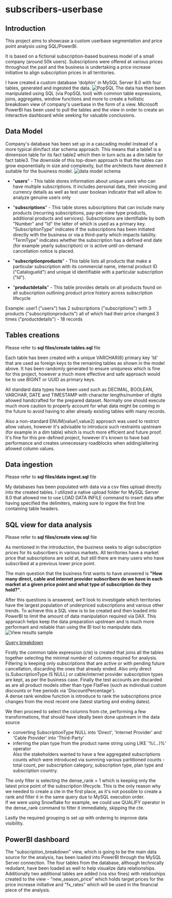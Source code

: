 # subscribers-userbase
## Introduction
This project aims to showcase a custom userbase segmentation and price point analysis using SQL/PowerBI. 

It is based on a fictional subscription-based business model of a small company (around 50k users). Subscriptions were offered at various prices throughout the past and the business is undertaking a price increase initiative to align subscription prices in all territories.

I have created a custom database 'dolphin' in MySQL Server 8.0 with four tables, generated and ingested the data. 
![PopSQL](https://github.com/vuoteen/subscribers-userbase/assets/166431469/a2a2d2d1-0d82-4476-ad9c-41c31234372c)
The data has then been manipulated using SQL (via PopSQL tool) with common table expressions, joins, aggregates, window functions and more to create a hollistic breakdown view of company's userbase in the form of a view. Microsoft PowerBI has been used to pull the tables and the view in order to create an interactive dashboard while seeking for valuable conclusions.

## Data Model

Company's database has been set up in a cascading model instead of a more typical dim/fact star schema approach. This means that a table1 is a dimension table for its fact table2 which then in turn acts as a dim table for fact table3. The downside of this top-down approach is that the tables can grow exponentially in size and complexity, but the architects have deemed it suitable for the business model.
![data model schema](https://github.com/vuoteen/subscribers-userbase/assets/166431469/1a4b50cb-423d-41f3-90e4-c10cde94c510)

- "<b>users</b>"  - This table stores information about unique users who can have multiple subscriptions. It includes personal data, their invoicing and currency details as well as test user boolean indicator that will allow to analyze genuine users only

- "<b>subscriptions</b>" - This table stores subscriptions that can include many products (recurring subscriptions, pay-per-view type products, additional products and services). Subscriptions are identifiable by both "Number" and "Id" the latter of which is used as a primary key. "SubscriptionType" indicates if the subscriptions has been initiated directly with the business or via a third-party which impacts liability. "TermType" indicates whether the subscription has a defined end date (for example yearly subscription) or is active until on-demand cancellation notice is placed.

- "<b>subscriptionproducts</b>" - This table lists all products that make a particular subscription with its commercial name, internal product ID ("CatalogueId") and unique id identifiable with a particular subscription ("Id").

- "<b>productdetails</b>" - This table provides details on all products found on all subscription outlining product price history across subscription lifecycle

Example: user1 ("users") has 2 subscriptions ("subscriptions") with 3 products ("subscriptionproducts") all of which had their price changed 3 times ("productdetails") - 18 records

## Tables creations

Please refer to <b>sql files/create tables.sql</b> file

Each table has been created with a unique VARCHAR(6) primary key 'Id' that are used as foreign keys to the remaining tables as shown in the model above. It has been randomly generated to ensure uniquness which is fine for this project, however a much more effective and safe approach would be to use BIGINT or UUID as primary keys. 

All standard data types have been used such as DECIMAL, BOOLEAN, VARCHAR, DATE and TIMESTAMP with character lengths/number of digits allowed handcrafted for the prepared dataset. Normally one should execute much more caution to properly account for what data might be coming in the future to avoid having to alter already existing tables with many records.

Also a non-standard ENUM(value1,value2) approach was used to restrict allow values, however it's advisable to introduce such restraints upstream (for example in a dim table) which is much more efficient and future proof. It's fine for this pre-defined project, however it's known to have bad performance and creates unnecessary roadblocks when adding/altering allowed column values.

## Data ingestion

Please refer to <b>sql files/data ingest.sql</b> file

My databases has been populated with data via a csv files upload directly into the created tables. I utilized a native upload folder for MySQL Server 8.0 that allowed me to use LOAD DATA INFILE command to insert data after having specified the delimiters, making sure to ingore the first line containing table headers.

## SQL view for data analysis

Please refer to <b>sql files/create view.sql</b> file

As mentioned in the introduction, the business seeks to align subscription prices for its subscribers in various markets. All territories have a market price that subscriptions are sold at, but still there are many users who have subscribed at a previous lower price point.

The main question that the business first wants to have answered is <b>"How many direct, cable and internet provider subscribers do we have in each market at a given price point and what type of subscription do they hold?"</b>. 

After this questions is answered, we'll look to investigate which territories have the largest population of underpriced subscriptions and various other trends.
To achieve this a SQL view is to be created and then loaded into PowerBI to limit the amount of data manipulation required via DAX. This approach helps keep the data preparation upstream and is much more performant and reliable than using the BI tool to manipulate data.
![View results sample](https://github.com/vuoteen/subscribers-userbase/assets/166431469/9583a715-0651-461b-9cc7-1e9c263de2f5)

<ins>Query breakdown</ins><br>

Firstly the common table expression (cte) is created that joins all the tables together selecting the minimal number of columns required for analysis.<br> Filtering is keeping only subscriptions that are active or with pending future cancellation, discarding the ones that already ended. Also only direct (s.SubscriptionType IS NULL) or cable/internet provider subscription types are kept, as per the business case. Finally the test accounts are discarded as are all product models other than type FlatFee (such as individual custom discounts or free periods via 'DiscountPercentage').<br> A dense rank window function is introduce to rank the subscriptions price changes from the most recent one (latest starting and ending dates).

We then proceed to select the columns from cte, performing a few transformations, that should have ideally been done upstream in the data source
- converting SubscriptionType NULL into 'Direct', 'Internet Provider' and 'Cable Provider' into 'Third-Party'
- inferring the plan type from the product name string using LIKE '%(...)%' operator<br>
Also the stakeholders wanted to have a few aggregated subscriptions counts which were introduced via summing various partitioned counts - total count, per subscription category, subscription type, plan type and subscription country.

The only filter is selecting the dense_rank = 1 which is keeping only the latest price point of the subscription lifecycle. This is the only reason why we needed to create a cte in the first place, as it's not possible to create a rank and filter it in the same query due to MySQL execution order.<br> If we were using Snowflake for example, we could use QUALIFY operator in the dense_rank command to filter it immediately, skipping the cte. 

Lastly the required grouping is set up with ordering to improve data visibility.

## PowerBI dashboard

The "subscription_breakdown" view, which is going to be the main data source for the analysis, has been loaded into PowerBI through the MySQL Server connection. The four tables from the database, although technically redudant, have been loaded as well to help visualize data relationships. Additionally two additional tables are added (via xlsx fines) with relatioships created to the view - "new_season_price" which holds target prices for the price increase initiative and "fx_rates" which will be used in the financial piece of the analysis. 
